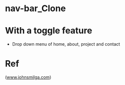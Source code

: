 # nav-bar_Clone

# With a toggle feature

- Drop down menu of home, about, project and contact

# Ref

(www.johnsmilga.com)
